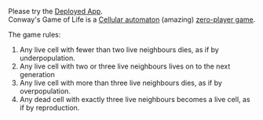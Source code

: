 Please try the [Deployed App](https://frozen-castle-59910.herokuapp.com/).\
Conway's Game of Life is a [Cellular automaton](https://en.wikipedia.org/wiki/Cellular_automaton) (amazing) [zero-player game](https://en.wikipedia.org/wiki/Zero-player_game).

The game rules:
<ol>
<li>Any live cell with fewer than two live neighbours dies, as if by underpopulation.</li>
<li>Any live cell with two or three live neighbours lives on to the next generation</li>
<li>Any live cell with more than three live neighbours dies, as if by overpopulation.</li>
<li>Any dead cell with exactly three live neighbours becomes a live cell, as if by reproduction.</li>
</ol>
